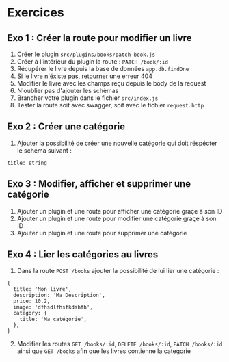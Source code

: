 # Exercices

## Exo 1 : Créer la route pour modifier un livre

1. Créer le plugin `src/plugins/books/patch-book.js`
2. Créer à l'intérieur du plugin la route : `PATCH /book/:id`
3. Récupérer le livre depuis la base de données `app.db.findOne`
4. Si le livre n'éxiste pas, retourner une erreur 404
5. Modifier le livre avec les champs reçu depuis le body de la request
6. N'oublier pas d'ajouter les schèmas
7. Brancher votre plugin dans le fichier `src/index.js`
8. Tester la route soit avec swagger, soit avec le fichier `request.http`

## Exo 2 : Créer une catégorie

1. Ajouter la possibilité de créer une nouvelle catégorie
  qui doit réspécter le schéma suivant :

```
title: string
```

## Exo 3 : Modifier, afficher et supprimer une catégorie

1. Ajouter un plugin et une route pour afficher une catégorie
   graçe à son ID
2. Ajouter un plugin et une route pour modifier une catégorie
   graçe à son ID
3. Ajouter un plugin et une route pour supprimer une catégorie

## Exo 4 : Lier les catégories au livres

1. Dans la route `POST /books` ajouter la possibilité de lui lier
   une catégorie : 

```
{
  title: 'Mon livre',
  description: 'Ma Description',
  price: 10.2,
  image: 'dfhsdlfhsfkdshfh',
  category: {
    title: 'Ma catégorie',
  },
}
```

2. Modifier les routes `GET /books/:id`, `DELETE /books/:id`, `PATCH /books/:id` ainsi
   que `GET /books` afin que les livres contienne la categorie
